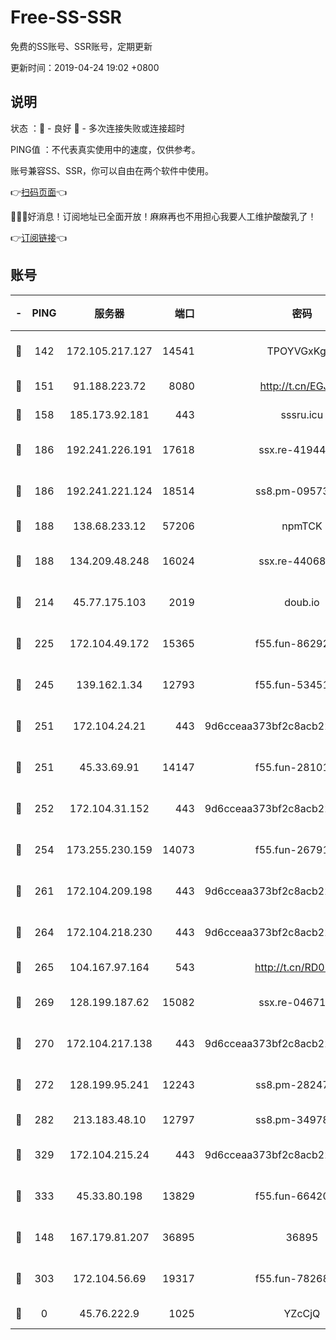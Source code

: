 # Free-SS-SSR

免费的SS账号、SSR账号，定期更新

更新时间：2019-04-24 19:02 +0800

## 说明

状态     ：🙂 - 良好 🙁 - 多次连接失败或连接超时

PING值   ：不代表真实使用中的速度，仅供参考。

账号兼容SS、SSR，你可以自由在两个软件中使用。

👉[扫码页面](https://liesauer.github.io/Free-SS-SSR/)👈

🎉🎉🎉好消息！订阅地址已全面开放！麻麻再也不用担心我要人工维护酸酸乳了！

👉[订阅链接](https://www.liesauer.net/yogurt/subscribe?ACCESS_TOKEN=DAYxR3mMaZAsaqUb)👈

## 账号

|-|PING|服务器|端口|密码|加密方式|区域|
|:----:|:----:|:-----:|-----:|:----:|:----:|:----:|
|🙂|142|172.105.217.127|14541|TPOYVGxKglpi|aes-256-cfb|JP|
|🙂|151|91.188.223.72|8080|http://t.cn/EGJIyrl|rc4-md5|RU|
|🙂|158|185.173.92.181|443|sssru.icu|rc4-md5|RU|
|🙂|186|192.241.226.191|17618|ssx.re-41944393|aes-256-cfb|US|
|🙂|186|192.241.221.124|18514|ss8.pm-09573145|aes-256-cfb|US|
|🙂|188|138.68.233.12|57206|npmTCK|rc4-md5|US|
|🙂|188|134.209.48.248|16024|ssx.re-44068408|aes-256-cfb|US|
|🙂|214|45.77.175.103|2019|doub.io|aes-128-ctr|SG|
|🙂|225|172.104.49.172|15365|f55.fun-86292044|aes-256-cfb|SG|
|🙂|245|139.162.1.34|12793|f55.fun-53451447|aes-256-cfb|SG|
|🙂|251|172.104.24.21|443|9d6cceaa373bf2c8acb22e60b6a58be6|aes-256-cfb|US|
|🙂|251|45.33.69.91|14147|f55.fun-28101768|aes-256-cfb|US|
|🙂|252|172.104.31.152|443|9d6cceaa373bf2c8acb22e60b6a58be6|aes-256-cfb|US|
|🙂|254|173.255.230.159|14073|f55.fun-26791900|aes-256-cfb|US|
|🙂|261|172.104.209.198|443|9d6cceaa373bf2c8acb22e60b6a58be6|aes-256-cfb|US|
|🙂|264|172.104.218.230|443|9d6cceaa373bf2c8acb22e60b6a58be6|aes-256-cfb|US|
|🙂|265|104.167.97.164|543|http://t.cn/RD0D7sx|rc4-md5|CA|
|🙂|269|128.199.187.62|15082|ssx.re-04671645|aes-256-cfb|SG|
|🙂|270|172.104.217.138|443|9d6cceaa373bf2c8acb22e60b6a58be6|aes-256-cfb|US|
|🙂|272|128.199.95.241|12243|ss8.pm-28247465|aes-256-cfb|SG|
|🙂|282|213.183.48.10|12797|ss8.pm-34978760|rc4-md5|RU|
|🙂|329|172.104.215.24|443|9d6cceaa373bf2c8acb22e60b6a58be6|aes-256-cfb|US|
|🙂|333|45.33.80.198|13829|f55.fun-66420487|aes-256-cfb|US|
|🙂|148|167.179.81.207|36895|36895|aes-256-cfb|JP|
|🙂|303|172.104.56.69|19317|f55.fun-78268660|aes-256-cfb|SG|
|🙁|0|45.76.222.9|1025|YZcCjQ|rc4-md5|JP|
